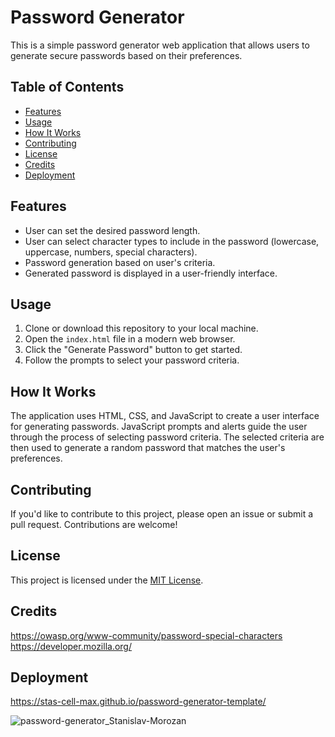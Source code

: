 # Password Generator

This is a simple password generator web application that allows users to generate secure passwords based on their preferences.

## Table of Contents

- [Features](#features)
- [Usage](#usage)
- [How It Works](#how-it-works)
- [Contributing](#contributing)
- [License](#license)
- [Credits](#credits)
- [Deployment](#deployment)

## Features

- User can set the desired password length.
- User can select character types to include in the password (lowercase, uppercase, numbers, special characters).
- Password generation based on user's criteria.
- Generated password is displayed in a user-friendly interface.

## Usage

1. Clone or download this repository to your local machine.
2. Open the `index.html` file in a modern web browser.
3. Click the "Generate Password" button to get started.
4. Follow the prompts to select your password criteria.

## How It Works

The application uses HTML, CSS, and JavaScript to create a user interface for generating passwords. JavaScript prompts and alerts guide the user through the process of selecting password criteria. The selected criteria are then used to generate a random password that matches the user's preferences.

## Contributing

If you'd like to contribute to this project, please open an issue or submit a pull request. Contributions are welcome!

## License

This project is licensed under the [MIT License](LICENSE).

## Credits

https://owasp.org/www-community/password-special-characters
https://developer.mozilla.org/

## Deployment

https://stas-cell-max.github.io/password-generator-template/

![password-generator_Stanislav-Morozan](https://github.com/Stas-Cell-Max/password-generator-template/assets/137020431/b6a1371b-d3ed-4465-b22a-a31161c12778)





